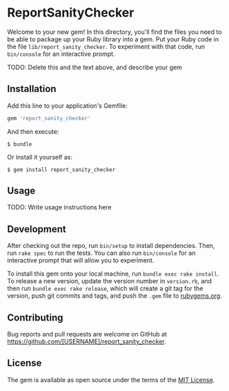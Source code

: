 # ReportSanityChecker

Welcome to your new gem! In this directory, you'll find the files you need to be able to package up your Ruby library into a gem. Put your Ruby code in the file `lib/report_sanity_checker`. To experiment with that code, run `bin/console` for an interactive prompt.

TODO: Delete this and the text above, and describe your gem

## Installation

Add this line to your application's Gemfile:

```ruby
gem 'report_sanity_checker'
```

And then execute:

    $ bundle

Or install it yourself as:

    $ gem install report_sanity_checker

## Usage

TODO: Write usage instructions here

## Development

After checking out the repo, run `bin/setup` to install dependencies. Then, run `rake spec` to run the tests. You can also run `bin/console` for an interactive prompt that will allow you to experiment.

To install this gem onto your local machine, run `bundle exec rake install`. To release a new version, update the version number in `version.rb`, and then run `bundle exec rake release`, which will create a git tag for the version, push git commits and tags, and push the `.gem` file to [rubygems.org](https://rubygems.org).

## Contributing

Bug reports and pull requests are welcome on GitHub at https://github.com/[USERNAME]/report_sanity_checker.

## License

The gem is available as open source under the terms of the [MIT License](https://opensource.org/licenses/MIT).
